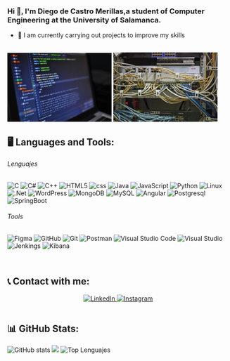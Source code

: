 <h3>Hi 👋, I'm Diego de Castro Merillas,a student of Computer Engineering at the University of Salamanca.</h3>


  - 🌱 I am currently carrying out projects to improve my skills

</br>

<div display: flex;>
  <img src="https://github.com/diegodc03/diegodc03/blob/main/pexels-luis-gomes-166706-546819.jpg" width=47%>
  <img src="https://github.com/diegodc03/diegodc03/blob/main/server-7014602_1280.jpg" width=47%>
</div>


## 🖥️​ Languages and Tools:

  <h6>Lenguajes</h6>
  
![C](https://img.shields.io/badge/c-%2300599C?style=for-the-badge&logo=c&logoColor=white)
![C#](https://img.shields.io/badge/c%23-%23239120.svg?style=for-the-badge&logo=csharp&logoColor=white&labelColor=black) 
![C++](https://img.shields.io/badge/c%2B%2B-%2300599C?style=for-the-badge&logo=c%2B%2B&logoColor=white&labelColor=black)
![HTML5](https://img.shields.io/badge/html5-%23E34F26.svg?style=for-the-badge&logo=html5&logoColor=white&labelColor=black) 
![css](https://img.shields.io/badge/css-%231572B6?style=for-the-badge&logo=css&logoColor=white&labelColor=black)
![Java](https://img.shields.io/badge/java-%23ED8B00.svg?style=for-the-badge&logo=openjdk&logoColor=white&labelColor=black) 
![JavaScript](https://img.shields.io/badge/javascript-%23323330.svg?style=for-the-badge&logo=javascript&logoColor=%23F7DF1E&labelColor=black)
![Python](https://img.shields.io/badge/python-3670A0?style=for-the-badge&logo=python&logoColor=ffdd54&labelColor=black) 
![Linux](https://img.shields.io/badge/Linux-%23FCC624?style=for-the-badge&logo=Linux&logoColor=white&labelColor=black)
![.Net](https://img.shields.io/badge/.NET-5C2D91?style=for-the-badge&logo=.net&logoColor=white&labelColor=black) 
![WordPress](https://img.shields.io/badge/WordPress-%23117AC9.svg?style=for-the-badge&logo=WordPress&logoColor=white&labelColor=black) 
![MongoDB](https://img.shields.io/badge/MongoDB-%234ea94b.svg?style=for-the-badge&logo=mongodb&logoColor=white&labelColor=black) 
![MySQL](https://img.shields.io/badge/mysql-%2300000f.svg?style=for-the-badge&logo=mysql&logoColor=white&labelColor=black) 
![Angular](https://img.shields.io/badge/Angular-DD0031?style=for-the-badge&logo=angular&logoColor=white)
![Postgresql](https://img.shields.io/badge/postgresql-4169e1?style=for-the-badge&logo=postgresql&logoColor=white)
![SpringBoot](https://img.shields.io/badge/SpringBoot-6DB33F?style=flat-square&logo=Spring&logoColor=white)

  <h6>Tools</h6>

![Figma](https://img.shields.io/badge/Figma-%23F24E1E?style=for-the-badge&logo=Figma&logoColor=white&labelColor=black)
![GitHub](https://img.shields.io/badge/GitHub-%23181717?style=for-the-badge&logo=GitHub&logoColor=white&labelColor=black)
![Git](https://img.shields.io/badge/Git-%23F05032?style=for-the-badge&logo=git&logoColor=white&labelColor=black)
![Postman](https://img.shields.io/badge/Postman-%23FF6C37?style=for-the-badge&logo=postman&logoColor=white&labelColor=black)
![Visual Studio Code](https://img.shields.io/badge/Visual%20Studio%20Code-%23007ACC?style=for-the-badge&logo=Visual%20Studio%20Code&logoColor=white&labelColor=black)
![Visual Studio](https://img.shields.io/badge/Visual%20Studio-%235C2D91?style=for-the-badge&logo=Visual%20Studio&logoColor=white&labelColor=black)
![Jenkings](https://img.shields.io/badge/Jenkins-D24939?style=for-the-badge&logo=Jenkins&logoColor=white)
![Kibana](https://img.shields.io/badge/Kibana-005571?&style=plastic&logo=Kibana&logoColor=white)




</br>

## 📞 Contact with me:
<div style="text-align: center;">
  <a href="https://linkedin.com/in/diegodcm">
    <img src="https://img.shields.io/badge/LinkedIn-%230A66C2?style=for-the-badge&logo=LinkedIn&logoColor=white&labelColor=black" alt="LinkedIn">
  </a>
  <a href="https://instagram.com/bermee_16">
    <img src="https://img.shields.io/badge/Instagram-%23E4405F?style=for-the-badge&logo=Instagram&logoColor=white&labelColor=black" alt="Instagram">
  </a>
</div>

</br>

## 📊 GitHub Stats:
![GitHub stats](https://github-readme-stats.vercel.app/api?username=diegodc03&show_icons=true&theme=radical)
![](https://github-readme-streak-stats.herokuapp.com/?user=diegodc03&theme=radical&hide_border=false)
![Top Lenguajes](https://github-readme-stats.vercel.app/api/top-langs/?username=diegodc03&layout=compact&theme=radical)


<!--
I use the next webs tu create readme.md file

In this URL you can select all the colour and .svg of important companys
  - https://simpleicons.org/?q=pyth

This URL able you to create the API calls
  - https://shields.io/badges/static-badge

This URL create the stats
  - https://github.com/anuraghazra/github-readme-stats

Other URLs that may interest you
  - https://github.com/tandpfun/skill-icons?tab=readme-ov-file
  
-->

